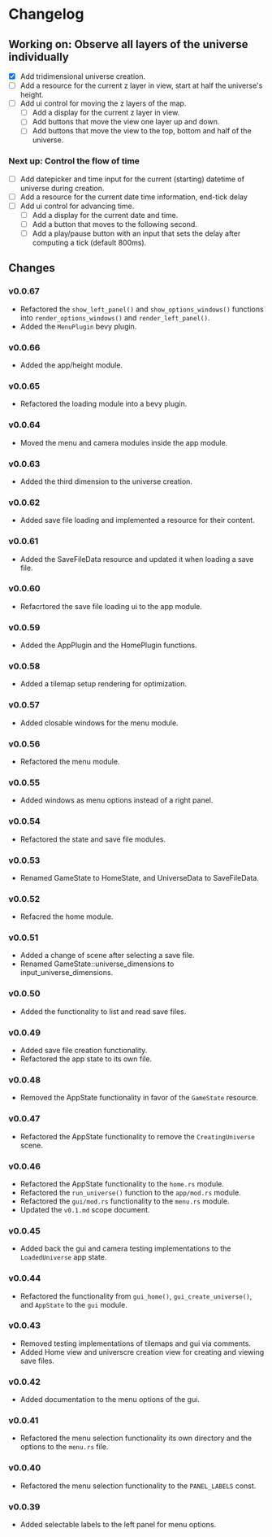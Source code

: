 # Changelog

## Working on: Observe all layers of the universe individually

- [x] Add tridimensional universe creation.
- [ ] Add a resource for the current z layer in view, start at half the
      universe's height.
- [ ] Add ui control for moving the z layers of the map.
  - [ ] Add a display for the current z layer in view.
  - [ ] Add buttons that move the view one layer up and down.
  - [ ] Add buttons that move the view to the top, bottom and half of the
        universe.

### Next up: Control the flow of time

- [ ] Add datepicker and time input for the current (starting) datetime of
      universe during creation.
- [ ] Add a resource for the current date time information, end-tick delay
- [ ] Add ui control for advancing time.
  - [ ] Add a display for the current date and time.
  - [ ] Add a button that moves to the following second.
  - [ ] Add a play/pause button with an input that sets the delay after
        computing a tick (default 800ms).

## Changes

### v0.0.67

- Refactored the `show_left_panel()` and `show_options_windows()` functions into
  `render_options_windows()` and `render_left_panel()`.
- Added the `MenuPlugin` bevy plugin.

### v0.0.66

- Added the app/height module.

### v0.0.65

- Refactored the loading module into a bevy plugin.

### v0.0.64

- Moved the menu and camera modules inside the app module.

### v0.0.63

- Added the third dimension to the universe creation.

### v0.0.62

- Added save file loading and implemented a resource for their content.

### v0.0.61

- Added the SaveFileData resource and updated it when loading a save file.

### v0.0.60

- Refacrtored the save file loading ui to the app module.

### v0.0.59

- Added the AppPlugin and the HomePlugin functions.

### v0.0.58

- Added a tilemap setup rendering for optimization.

### v0.0.57

- Added closable windows for the menu module.

### v0.0.56

- Refactored the menu module.

### v0.0.55

- Added windows as menu options instead of a right panel.

### v0.0.54

- Refactored the state and save file modules.

### v0.0.53

- Renamed GameState to HomeState, and UniverseData to SaveFileData.

### v0.0.52

- Refacred the home module.

### v0.0.51

- Added a change of scene after selecting a save file.
- Renamed GameState::universe_dimensions to input_universe_dimensions.

### v0.0.50

- Added the functionality to list and read save files.

### v0.0.49

- Added save file creation functionality.
- Refactored the app state to its own file.

### v0.0.48

- Removed the AppState functionality in favor of the `GameState` resource.

### v0.0.47

- Refactored the AppState functionality to remove the `CreatingUniverse` scene.

### v0.0.46

- Refactored the AppState functionality to the `home.rs` module.
- Refactored the `run_universe()` function to the `app/mod.rs` module.
- Refactored the `gui/mod.rs` functionality to the `menu.rs` module.
- Updated the `v0.1.md` scope document.

### v0.0.45

- Added back the gui and camera testing implementations to the `LoadedUniverse`
  app state.

### v0.0.44

- Refactored the functionality from `gui_home()`, `gui_create_universe()`, and
  `AppState` to the `gui` module.

### v0.0.43

- Removed testing implementations of tilemaps and gui via comments.
- Added Home view and universcre creation view for creating and viewing save
  files.

### v0.0.42

- Added documentation to the menu options of the gui.

### v0.0.41

- Refactored the menu selection functionality its own directory and the options
  to the `menu.rs` file.

### v0.0.40

- Refactored the menu selection functionality to the `PANEL_LABELS` const.

### v0.0.39

- Added selectable labels to the left panel for menu options.
